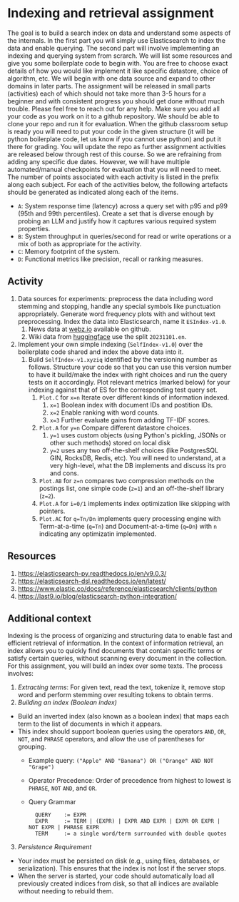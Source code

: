 # Indexing and retrieval assignment
The goal is to build a search index on data and understand some aspects of the internals. In the first part you will simply use Elasticsearch to index the data and enable querying. The second part will involve implementing an indexing and querying system from scrarch. We will list some resources and give you some boilerplate code to begin with. You are free to choose exact details of how you would like implement it like specific datastore, choice of algorithm, etc. We will begin with one data source and expand to other domains in later parts. The assignment will be released in small parts (activities) each of which should not take more than 3-5 hours for a beginner and with consistent progress you should get done without much trouble. Please feel free to reach out for any help.
Make sure you add all your code as you work on it to a github repository. We should be able to clone your repo and run it for evaluation. When the github classroom setup is ready you will need to put your code in the given structure (it will be python boilerplate code, let us know if you cannot use python) and put it there for grading. You will update the repo as further assignment activities are released below through rest of this course. So we are refraining from adding any specific due dates. However, we will have multiple  automated/manual checkpoints for evaluation that you will need to meet. The number of points associated with each activity is listed in the prefix along each subject. For each of the activities below, the following artefacts should be generated as indicated along each of the items.
   + `A`: System response time (latency) across a query set with p95 and p99 (95th and 99th percentiles). Create a set that is diverse enough by probing an LLM and justify how it captures various required system properties.
   + `B`: System throughput in queries/second for read or write operations or a mix of both as appropriate for the activity.
   + `C`: Memory footprint of the system.
   + `D`: Functional metrics like precision, recall or ranking measures.

## Activity
1. Data sources for experiments: preprocess the data including word stemming and stopping, handle any special symbols like punctuation appropriately. Generate word frequency plots with and without text preprocessing. Index the data into Elasticsearch, name it `ESIndex-v1.0`.
   1. News data at [webz.io](https://github.com/Webhose/free-news-datasets) available on github.
   2. Wiki data from [huggingface](https://huggingface.co/datasets/wikimedia/wikipedia) use the split `20231101.en`.
1. Implement your own simple indexing (`SelfIndex-v1.0`) over the boilerplate code shared and index the above data into it.
   1. Build `SelfIndex-v1.xyziq` identified by the versioning number as follows. Structure your code so that you can use this version number to have it build/make the index with right choices and run the query tests on it accordingly. Plot relevant metrics (marked below) for your indexing against that of ES for the corresponding test query set.
      1. `Plot.C` for `x=n` Iterate over different kinds of information indexed.
         1. `x=1` Boolean index with document IDs and postition IDs.
         2. `x=2` Enable ranking with word counts.
         3. `x=3` Further evaluate gains from adding TF-IDF scores.
      1. `Plot.A` for `y=n` Compare different datastore choices.
         1. `y=1` uses custom objects (using Python's pickling, JSONs or other such methods) stored on local disk
         1. `y=2` uses any two off-the-shelf choices (like PostgresSQL GIN, RocksDB, Redis, etc). You will need to understand, at a very high-level, what the DB implements and discuss its pro and cons.
      1. `Plot.AB` for `z=n` compares two compression methods on the postings list, one simple code (`z=1`) and an off-the-shelf library (`z=2`).
      1. `Plot.A` for `i=0/1` implements index optimization like skipping with pointers.
      1. `Plot.AC` for `q=Tn/Dn` implements query processing engine with Term-at-a-time (`q=Tn`) and Document-at-a-time (`q=Dn`) with `n` indicating any optimizatin implemented.

## Resources
1. https://elasticsearch-py.readthedocs.io/en/v9.0.3/
1. https://elasticsearch-dsl.readthedocs.io/en/latest/
1. https://www.elastic.co/docs/reference/elasticsearch/clients/python
1. https://last9.io/blog/elasticsearch-python-integration/


## Additional context
Indexing is the process of organizing and structuring data to enable fast and efficient retrieval of information. In the context of information retrieval, an index allows you to quickly find documents that contain specific terms or satisfy certain queries, without scanning every document in the collection. For this assignment, you will build an index over some texts. The process involves:

1. _Extracting terms_: For given text, read the text, tokenize it, remove stop word and perform stemming over resulting tokens to obtain terms.
2. _Building an index (Boolean index)_
- Build an inverted index (also known as a boolean index) that maps each term to the list of documents in which it appears.
- This index should support boolean queries using the operators `AND`, `OR`, `NOT`, and `PHRASE` operators, and allow the use of parentheses for grouping.
	- Example query: `("Apple" AND "Banana") OR ("Orange" AND NOT "Grape")`
	- Operator Precedence: Order of precedence from highest to lowest is `PHRASE`, `NOT` `AND`, and `OR`.
    - Query Grammar
  
            
            QUERY    := EXPR
            EXPR     := TERM | (EXPR) | EXPR AND EXPR | EXPR OR EXPR | NOT EXPR | PHRASE EXPR
            TERM     := a single word/term surrounded with double quotes
			

3. _Persistence Requirement_
- Your index must be persisted on disk (e.g., using files, databases, or serialization). This ensures that the index is not lost if the server stops.
- When the server is started, your code should automatically load all previously created indices from disk, so that all indices are available without needing to rebuild them.
